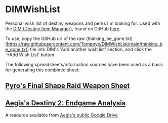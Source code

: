 # DIMWishList
Personal wish list of destiny weapons and perks I'm looking for. Used with the [DIM (Destiny Item Manager)](https://app.destinyitemmanager.com/), found on GitHub [here](https://github.com/DestinyItemManager).

To use, copy the GitHub url of the raw (thinking_be_gone.txt)[https://raw.githubusercontent.com/Tompnyx/DIMWishList/main/thinking_be_gone.txt] file into DIM's 'Add another wish list' section, and click the '+Add Wish List' button.

The following spreadsheets/information sources have been used as a basis for generating this combined sheet:

## [Pyro's Final  Shape Raid Weapon Sheet](https://docs.google.com/spreadsheets/d/1eJAcS7WSYtUAdI9RjDJ8MyPI6hi7hMSVUHg-obmWacY/edit#gid=285422606)

## [Aegis's Destiny 2: Endgame Analysis](https://docs.google.com/spreadsheets/d/1JM-0SlxVDAi-C6rGVlLxa-J1WGewEeL8Qvq4htWZHhY/edit#gid=1767006917)
A resource available from [Aegis's public Google Drive](https://drive.google.com/drive/folders/1AL3GM6rSSrm4LtSZeayxpSUsvSJdsiU3)
